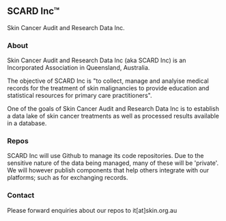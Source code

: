 ## SCARD Inc™

Skin Cancer Audit and Research Data Inc.

### About

Skin Cancer Audit and Research Data Inc (aka SCARD Inc) is an Incorporated Association in Queensland, Australia.

The objective of SCARD Inc is "to collect, manage and analyise medical records for the treatment of skin malignancies to provide education and statistical resources for primary care practitioners".

One of the goals of Skin Cancer Audit and Research Data Inc is to establish a data lake of skin cancer treatments as well as processed results available in a database.

### Repos

SCARD Inc will use Github to manage its code repositories. Due to the sensitive nature of the data being managed, many of these will be 'private'. We will however publish components that help others integrate with our platforms; such as for exchanging records.

### Contact

Please forward enquiries about our repos to it[at]skin.org.au
